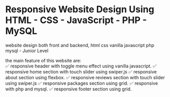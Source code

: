 # Responsive Website Design Using HTML - CSS - JavaScript - PHP - MySQL

website design both front and backend, html css vanilla javascript php mysql - Junior Level

the main feature of this website are:<br>
✅ responsive header with toggle menu effect using vanilla javascript.
✅ responsive home section with touch slider using swiper.js
✅ responsive about section using flexbox.
✅ responsive reviews section  with touch slider using swiper.js
✅ responsive packages section using grid.
✅ responsive  with php and mysql.
✅ responsive footer section using grid.
